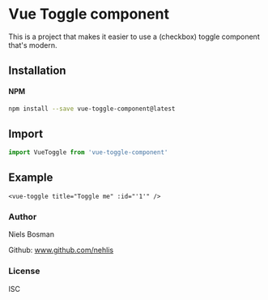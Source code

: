 # Vue Toggle component

This is a project that makes it easier to use a (checkbox) toggle component that's modern.

## Installation

#### NPM
```bash
npm install --save vue-toggle-component@latest
```

## Import

```javascript
import VueToggle from 'vue-toggle-component'
```

## Example
```
<vue-toggle title="Toggle me" :id="'1'" />
```

### Author

Niels Bosman

Github: www.github.com/nehlis


### License

ISC